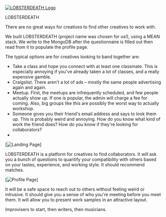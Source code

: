 [![LOBSTERDEATH Logo](http://sener.is/lobster.png)](http://hackreactor.com/)

<!-- [![Build Status](https://travis-ci.org/meanjs/mean.svg?branch=master)](https://travis-ci.org/meanjs/mean)
[![Dependencies Status](https://david-dm.org/meanjs/mean.svg)](https://david-dm.org/meanjs/mean)
 -->
LOBSTERDEATH 

There are no great ways for creatives to find other creatives to work with. 

We built LOBSTERDEATH (project name was chosen for us!), using a MEAN stack. We write to the MongoDB after the questionnaire is filled out then read from it to populate the profile page. 

The typical options are for creatives looking to band together are:

* Take a class and hope you connect with at least one classmate. This is especially annoying if you've already taken a lot of classes, and a really expensive gamble.
* Craigslist. There aren't a lot of ads – mostly the same people advertising again and again.
* Meetup. First, the meetups are infrequently scheduled, and few people actually show up. If one is popular, the admin will charge a fee for coming. Also, big groups like this are possibly the worst way to actually workshop.
* Someone gives you their friend's email address and says to look them up. This is probably weird and annoying. How do you know what kind of work the friend does? How do you know if they're looking for collaborators?
* 

[![Landing Page](https://i.imgur.com/G8jpmD0.png)]

LOBSTERDEATH is a platform for creatives to find collaborators. It will ask you a bunch of questions to quantify your compatibility with others based on your tastes, experience, and working style. It should recommend matches. 

[![Profile Page](https://slack-files.com/files-tmb/T0455847Q-F071T9F36-506f50f818/screen_shot_2015-06-30_at_12.46.31_pm_1024.png)]

It will be a safe space to reach out to others without feeling weird or intrusive. It should give you a sense of who you're meeting before you meet them. It will allow you to present work samples in an attractive layout.

Improvisers to start, then writers, then musicians.
